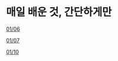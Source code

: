 # 매일 배운 것, 간단하게만

[01/06](./01.classValidator-Nested-검증.md)

[01/07](./02.HttpExceptionFilter-response-메세지-오버로딩.md)

[01/10](./02.HttpExceptionFilter-response-메세지-오버로딩.md)
